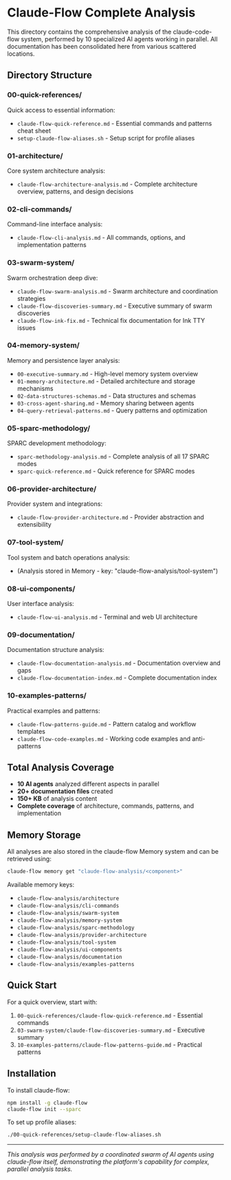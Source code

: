 # Claude-Flow Complete Analysis

This directory contains the comprehensive analysis of the claude-code-flow system, performed by 10 specialized AI agents working in parallel. All documentation has been consolidated here from various scattered locations.

## Directory Structure

### 00-quick-references/
Quick access to essential information:
- `claude-flow-quick-reference.md` - Essential commands and patterns cheat sheet
- `setup-claude-flow-aliases.sh` - Setup script for profile aliases

### 01-architecture/
Core system architecture analysis:
- `claude-flow-architecture-analysis.md` - Complete architecture overview, patterns, and design decisions

### 02-cli-commands/
Command-line interface analysis:
- `claude-flow-cli-analysis.md` - All commands, options, and implementation patterns

### 03-swarm-system/
Swarm orchestration deep dive:
- `claude-flow-swarm-analysis.md` - Swarm architecture and coordination strategies
- `claude-flow-discoveries-summary.md` - Executive summary of swarm discoveries
- `claude-flow-ink-fix.md` - Technical fix documentation for Ink TTY issues

### 04-memory-system/
Memory and persistence layer analysis:
- `00-executive-summary.md` - High-level memory system overview
- `01-memory-architecture.md` - Detailed architecture and storage mechanisms
- `02-data-structures-schemas.md` - Data structures and schemas
- `03-cross-agent-sharing.md` - Memory sharing between agents
- `04-query-retrieval-patterns.md` - Query patterns and optimization

### 05-sparc-methodology/
SPARC development methodology:
- `sparc-methodology-analysis.md` - Complete analysis of all 17 SPARC modes
- `sparc-quick-reference.md` - Quick reference for SPARC modes

### 06-provider-architecture/
Provider system and integrations:
- `claude-flow-provider-architecture.md` - Provider abstraction and extensibility

### 07-tool-system/
Tool system and batch operations analysis:
- (Analysis stored in Memory - key: "claude-flow-analysis/tool-system")

### 08-ui-components/
User interface analysis:
- `claude-flow-ui-analysis.md` - Terminal and web UI architecture

### 09-documentation/
Documentation structure analysis:
- `claude-flow-documentation-analysis.md` - Documentation overview and gaps
- `claude-flow-documentation-index.md` - Complete documentation index

### 10-examples-patterns/
Practical examples and patterns:
- `claude-flow-patterns-guide.md` - Pattern catalog and workflow templates
- `claude-flow-code-examples.md` - Working code examples and anti-patterns

## Total Analysis Coverage

- **10 AI agents** analyzed different aspects in parallel
- **20+ documentation files** created
- **150+ KB** of analysis content
- **Complete coverage** of architecture, commands, patterns, and implementation

## Memory Storage

All analyses are also stored in the claude-flow Memory system and can be retrieved using:

```bash
claude-flow memory get "claude-flow-analysis/<component>"
```

Available memory keys:
- `claude-flow-analysis/architecture`
- `claude-flow-analysis/cli-commands`
- `claude-flow-analysis/swarm-system`
- `claude-flow-analysis/memory-system`
- `claude-flow-analysis/sparc-methodology`
- `claude-flow-analysis/provider-architecture`
- `claude-flow-analysis/tool-system`
- `claude-flow-analysis/ui-components`
- `claude-flow-analysis/documentation`
- `claude-flow-analysis/examples-patterns`

## Quick Start

For a quick overview, start with:
1. `00-quick-references/claude-flow-quick-reference.md` - Essential commands
2. `03-swarm-system/claude-flow-discoveries-summary.md` - Executive summary
3. `10-examples-patterns/claude-flow-patterns-guide.md` - Practical patterns

## Installation

To install claude-flow:
```bash
npm install -g claude-flow
claude-flow init --sparc
```

To set up profile aliases:
```bash
./00-quick-references/setup-claude-flow-aliases.sh
```

---

*This analysis was performed by a coordinated swarm of AI agents using claude-flow itself, demonstrating the platform's capability for complex, parallel analysis tasks.*